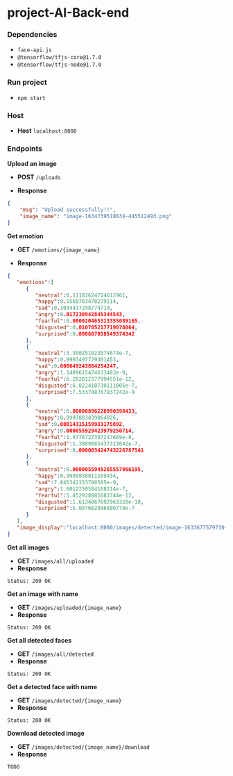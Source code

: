 # project-AI-Back-end

### Dependencies
- ``face-api.js``
- ``@tensorflow/tfjs-core@1.7.0``
- ``@tensorflow/tfjs-node@1.7.0``

### Run project
- ``npm start``

### Host
- **Host** ``localhost:8000``

### Endpoints

**Upload an image**

- **POST**  ``/uploads``

- **Response**
```json
{
    "msg": "Upload successfully!!",
    "image_name": "image-1634739518634-445512493.png"
}
```


**Get emotion**

- **GET** ``/emotions/{image_name}``

- **Response**
```json
{
   "emotions":[
      {
         "neutral":0.11183624714612961,
         "happy":0.5560763478279114,
         "sad":0.3034437298774719,
         "angry":0.017230942845344543,
         "fearful":0.000020465313355089165,
         "disgusted":0.010705217719078064,
         "surprised":0.000687058549374342
      },
      {
         "neutral":3.300251023574674e-7,
         "happy":0.9993497729301453,
         "sad":0.000649243884254247,
         "angry":1.1409615474633483e-9,
         "fearful":6.282812377994551e-12,
         "disgusted":6.022410730111005e-7,
         "surprised":7.533708767937242e-9
      },
      {
         "neutral":0.00000896220990398433,
         "happy":0.9997883439064026,
         "sad":0.00014315159933175892,
         "angry":0.000055929423979250714,
         "fearful":1.4776727397247669e-8,
         "disgusted":1.3889085437313042e-7,
         "surprised":0.000003424743226787541
      },
      {
         "neutral":0.0000055945265557966195,
         "happy":0.9999938011169434,
         "sad":7.845342153700585e-9,
         "angry":1.0012250584168214e-7,
         "fearful":5.452938881683744e-12,
         "disgusted":1.6134067692963328e-10,
         "surprised":5.097662096886779e-7
      }
   ],
   "image_display":"localhost:8000/images/detected/image-1633677579710-387173672.jpg"
}
```

**Get all images**
- **GET** ``/images/all/uploaded``
- **Response**
```text
Status: 200 OK
```

**Get an image with name**
- **GET** ``/images/uploaded/{image_name}``
- **Response** 
```text
Status: 200 OK
```

**Get all detected faces**
- **GET** ``/images/all/detected``
- **Response**
```text
Status: 200 OK
```

**Get a detected face with name**
- **GET** ``/images/detected/{image_name}``
- **Response** 
```text
Status: 200 OK
```

**Download detected image**
- **GET** ``/images/detected/{image_name}/download``
- **Response**
```text
TODO
```
